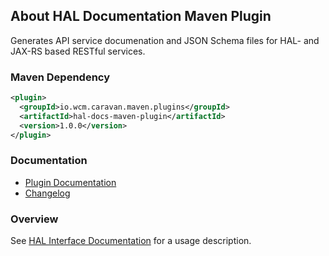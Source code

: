 ## About HAL Documentation Maven Plugin

Generates API service documenation and JSON Schema files for HAL- and JAX-RS based RESTful services.


### Maven Dependency

```xml
<plugin>
  <groupId>io.wcm.caravan.maven.plugins</groupId>
  <artifactId>hal-docs-maven-plugin</artifactId>
  <version>1.0.0</version>
</plugin>
```

### Documentation

* [Plugin Documentation][plugindocs]
* [Changelog][changelog]


### Overview

See [HAL Interface Documentation][hal-docs] for a usage description.


[plugindocs]: plugin-info.html
[changelog]: changes-report.html
[hal-docs]: http://caravan.wcm.io/hal/docs/
